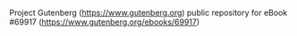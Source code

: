 Project Gutenberg (https://www.gutenberg.org) public repository for
eBook #69917 (https://www.gutenberg.org/ebooks/69917)

